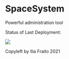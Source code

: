 # SpaceSystem
Powerful administration tool

Status of Last Deployment:<br>

<img src="https://github.com/rucosmonaut/SpaceSystem/.github/workflows/dotnet/badge.svg?branch=master" >

Copyleft by Ilia Fraito 2021
